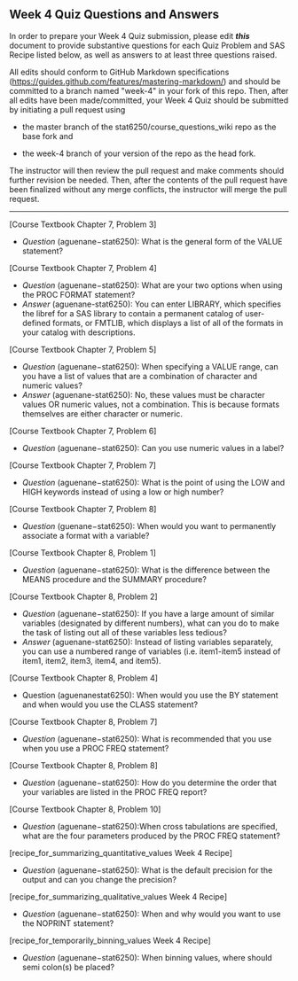 ## Week 4 Quiz Questions and Answers

In order to prepare your Week 4 Quiz submission, please edit ***this*** document to provide substantive questions for each Quiz Problem and SAS Recipe listed below, as well as answers to at least three questions raised.

All edits should conform to GitHub Markdown specifications (https://guides.github.com/features/mastering-markdown/) and should be committed to a branch named "week-4" in your fork of this repo. Then, after all edits have been made/committed, your Week 4 Quiz should be submitted by initiating a pull request using

- the master branch of the stat6250/course_questions_wiki repo as the base fork and

- the week-4 branch of your version of the repo as the head fork.

The instructor will then review the pull request and make comments should further revision be needed. Then, after the contents of the pull request have been finalized without any merge conflicts, the instructor will merge the pull request.

********************************************************************************


[Course Textbook Chapter 7, Problem 3]

-	*Question* (aguenane−stat6250): What is the general form of the VALUE statement?

 [Course Textbook Chapter 7, Problem 4]
 
-	*Question* (aguenane−stat6250): What are your two options when using the PROC FORMAT statement?
-	*Answer* (aguenane-stat6250): You can enter LIBRARY, which specifies the libref for a SAS library to contain a permanent catalog of user-defined formats, or FMTLIB, which displays a list of all of the formats in your catalog with descriptions.

[Course Textbook Chapter 7, Problem 5]

-	*Question* (aguenane−stat6250): When specifying a VALUE range, can you have a list of values that are a combination of character and numeric values?
-	*Answer* (aguenane-stat6250): No, these values must be character values OR numeric values, not a combination. This is because formats themselves are either character or numeric.

[Course Textbook Chapter 7, Problem 6]

-	*Question* (aguenane−stat6250): Can you use numeric values in a label?

[Course Textbook Chapter 7, Problem 7]

-	*Question* (aguenane−stat6250): What is the point of using the LOW and HIGH keywords instead of using a low or high number?

[Course Textbook Chapter 7, Problem 8]

-	*Question* (guenane−stat6250): When would you want to permanently associate a format with a variable?

[Course Textbook Chapter 8, Problem 1]

-	*Question* (aguenane−stat6250): What is the difference between the MEANS procedure and the SUMMARY procedure?

[Course Textbook Chapter 8, Problem 2]

-	*Question* (aguenane−stat6250): If you have a large amount of similar variables (designated by different numbers), what can you do to make the task of listing out all of these variables less tedious?
-	*Answer* (aguenane-stat6250): Instead of listing variables separately, you can use a numbered range of variables (i.e. item1-item5 instead of item1, item2, item3, item4, and item5).

[Course Textbook Chapter 8, Problem 4]

-	Question (aguenanestat6250): When would you use the BY statement and when would you use the CLASS statement?

[Course Textbook Chapter 8, Problem 7]

-	*Question* (aguenane−stat6250): What is recommended that you use when you use a PROC FREQ statement?

[Course Textbook Chapter 8, Problem 8]

-	*Question* (aguenane−stat6250): How do you determine the order that your variables are listed in the PROC FREQ report?

[Course Textbook Chapter 8, Problem 10]

-	*Question* (aguenane−stat6250):When cross tabulations are specified, what are the four parameters produced by the PROC FREQ statement?


[recipe_for_summarizing_quantitative_values Week 4 Recipe]

-	*Question* (aguenane−stat6250): What is the default precision for the output and can you change the precision?


[recipe_for_summarizing_qualitative_values Week 4 Recipe]

-	*Question* (aguenane−stat6250): When and why would you want to use the NOPRINT statement?

[recipe_for_temporarily_binning_values Week 4 Recipe]

-	*Question* (aguenane−stat6250): When binning values, where should semi colon(s) be placed? 
